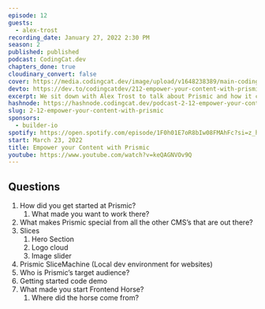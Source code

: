 ```yaml
---
episode: 12
guests:
  - alex-trost
recording_date: January 27, 2022 2:30 PM
season: 2
published: published
podcast: CodingCat.dev
chapters_done: true
cloudinary_convert: false
cover: https://media.codingcat.dev/image/upload/v1648238389/main-codingcatdev-photo/2.12.png
devto: https://dev.to/codingcatdev/212-empower-your-content-with-prismic-3io
excerpt: We sit down with Alex Trost to talk about Prismic and how it can empower your content and content creators.
hashnode: https://hashnode.codingcat.dev/podcast-2-12-empower-your-content-with-prismic
slug: 2-12-empower-your-content-with-prismic
sponsors:
  - builder-io
spotify: https://open.spotify.com/episode/1F0h01E7oR8bIw08FMAhFc?si=z_hJKzeLR1iAqRv_BT1fPQ
start: March 23, 2022
title: Empower your Content with Prismic
youtube: https://www.youtube.com/watch?v=keQAGNVOv9Q
---
```


## Questions

1. How did you get started at Prismic?
   1. What made you want to work there?
2. What makes Prismic special from all the other CMS’s that are out there?
3. Slices
   1. Hero Section
   2. Logo cloud
   3. Image slider
4. Prismic SliceMachine (Local dev environment for websites)
5. Who is Prismic’s target audience?
6. Getting started code demo
7. What made you start Frontend Horse?
   1. Where did the horse come from?
